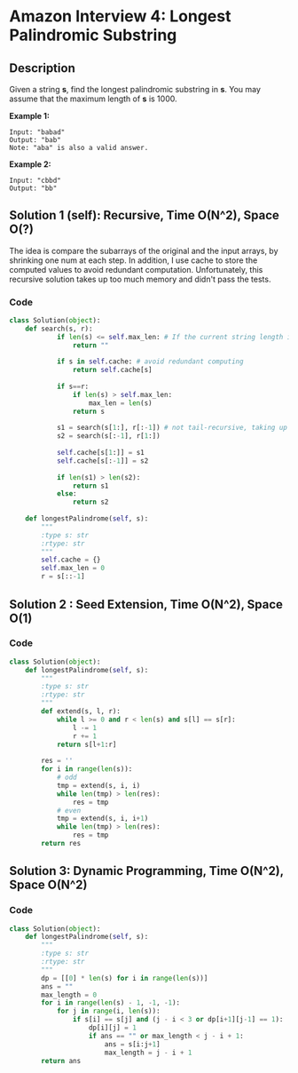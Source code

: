 # Amazon Interview 4: Longest Palindromic Substring 

## Description

Given a string **s**, find the longest palindromic substring in **s**. You may assume that the maximum length of **s** is 1000.

**Example 1:**

```
Input: "babad"
Output: "bab"
Note: "aba" is also a valid answer.
```

**Example 2:**

```
Input: "cbbd"
Output: "bb"
```



## Solution 1 (self): Recursive, Time O(N^2), Space O(?)

The idea is compare the subarrays of the original and the input arrays, by shrinking one num at each step. In addition, I use cache to store the computed values to avoid redundant computation. Unfortunately, this recursive solution takes up too much memory and didn't pass the tests. 

### Code

```python
class Solution(object):
    def search(s, r):
            if len(s) <= self.max_len: # If the current string length is less than the current max_len, there's no need to compute the rest of it.
                return ""
            
            if s in self.cache: # avoid redundant computing
                return self.cache[s]
            
            if s==r:
                if len(s) > self.max_len:
                    max_len = len(s)
                return s
            
            s1 = search(s[1:], r[:-1]) # not tail-recursive, taking up too much memory
            s2 = search(s[:-1], r[1:])
            
            self.cache[s[1:]] = s1
            self.cache[s[:-1]] = s2
            
            if len(s1) > len(s2):
                return s1
            else:
                return s2
            
    def longestPalindrome(self, s):
        """
        :type s: str
        :rtype: str
        """
        self.cache = {}
        self.max_len = 0
        r = s[::-1]

```



## Solution 2 : Seed Extension, Time O(N^2), Space O(1)



### Code

```python
class Solution(object):
    def longestPalindrome(self, s):
        """
        :type s: str
        :rtype: str
        """
        def extend(s, l, r):
            while l >= 0 and r < len(s) and s[l] == s[r]:
                l -= 1
                r += 1
            return s[l+1:r]
        
        res = ''
        for i in range(len(s)):
            # odd
            tmp = extend(s, i, i)
            while len(tmp) > len(res):
                res = tmp
            # even
            tmp = extend(s, i, i+1)
            while len(tmp) > len(res):
                res = tmp
        return res
```



## Solution 3: Dynamic Programming, Time O(N^2), Space O(N^2)



### Code​            

```python
class Solution(object):        
    def longestPalindrome(self, s):
        """
        :type s: str
        :rtype: str
        """
        dp = [[0] * len(s) for i in range(len(s))]
        ans = ""
        max_length = 0
        for i in range(len(s) - 1, -1, -1):
            for j in range(i, len(s)):
                if s[i] == s[j] and (j - i < 3 or dp[i+1][j-1] == 1):
                    dp[i][j] = 1
                    if ans == "" or max_length < j - i + 1:
                        ans = s[i:j+1]
                        max_length = j - i + 1
        return ans
```